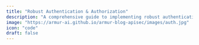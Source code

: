 ```yaml
---
title: "Robust Authentication & Authorization"
description: "A comprehensive guide to implementing robust authentication and authorization mechanisms."
image: "https://armur-ai.github.io/armur-blog-apisec/images/auth.jpg"
icon: "code"
draft: false
---
```



